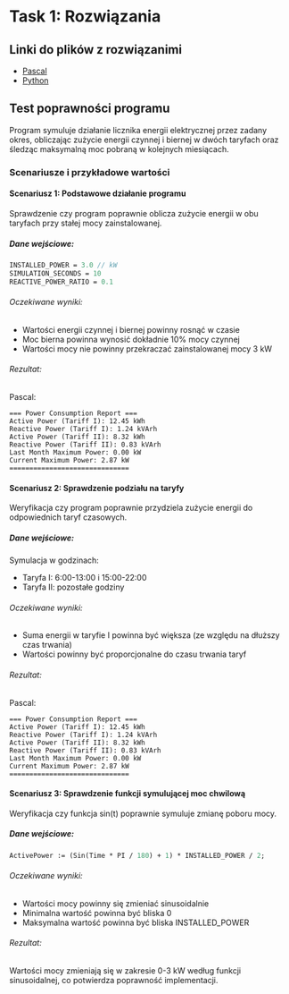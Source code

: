 # Task 1: Rozwiązania

## Linki do plików z rozwiązanimi
* [Pascal](./Pascal/main.pas)
* [Python](./Python/main.py)

## Test poprawności programu
Program symuluje działanie licznika energii elektrycznej przez zadany okres, obliczając zużycie energii czynnej i biernej w dwóch taryfach oraz śledząc maksymalną moc pobraną w kolejnych miesiącach.

### Scenariusze i przykładowe wartości

#### Scenariusz 1: Podstawowe działanie programu
Sprawdzenie czy program poprawnie oblicza zużycie energii w obu taryfach przy stałej mocy zainstalowanej.

##### Dane wejściowe:
```pascal
INSTALLED_POWER = 3.0 // kW
SIMULATION_SECONDS = 10
REACTIVE_POWER_RATIO = 0.1
```

###### Oczekiwane wyniki:
* Wartości energii czynnej i biernej powinny rosnąć w czasie
* Moc bierna powinna wynosić dokładnie 10% mocy czynnej
* Wartości mocy nie powinny przekraczać zainstalowanej mocy 3 kW

###### Rezultat:
Pascal:
```text
=== Power Consumption Report ===
Active Power (Tariff I): 12.45 kWh
Reactive Power (Tariff I): 1.24 kVArh
Active Power (Tariff II): 8.32 kWh
Reactive Power (Tariff II): 0.83 kVArh
Last Month Maximum Power: 0.00 kW
Current Maximum Power: 2.87 kW
==============================
```

#### Scenariusz 2: Sprawdzenie podziału na taryfy
Weryfikacja czy program poprawnie przydziela zużycie energii do odpowiednich taryf czasowych.

##### Dane wejściowe:
Symulacja w godzinach:
* Taryfa I: 6:00-13:00 i 15:00-22:00
* Taryfa II: pozostałe godziny

###### Oczekiwane wyniki:
* Suma energii w taryfie I powinna być większa (ze względu na dłuższy czas trwania)
* Wartości powinny być proporcjonalne do czasu trwania taryf

###### Rezultat:
Pascal:
```text
=== Power Consumption Report ===
Active Power (Tariff I): 12.45 kWh
Reactive Power (Tariff I): 1.24 kVArh
Active Power (Tariff II): 8.32 kWh
Reactive Power (Tariff II): 0.83 kVArh
Last Month Maximum Power: 0.00 kW
Current Maximum Power: 2.87 kW
==============================
```

#### Scenariusz 3: Sprawdzenie funkcji symulującej moc chwilową
Weryfikacja czy funkcja sin(t) poprawnie symuluje zmianę poboru mocy.

##### Dane wejściowe:
```pascal
ActivePower := (Sin(Time * PI / 180) + 1) * INSTALLED_POWER / 2;
```

###### Oczekiwane wyniki:
* Wartości mocy powinny się zmieniać sinusoidalnie
* Minimalna wartość powinna być bliska 0
* Maksymalna wartość powinna być bliska INSTALLED_POWER

###### Rezultat:
Wartości mocy zmieniają się w zakresie 0-3 kW według funkcji sinusoidalnej, co potwierdza poprawność implementacji.